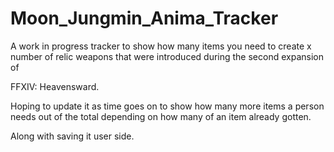 # Moon_Jungmin_Anima_Tracker

A work in progress tracker to show how many items you need to create x number of relic weapons that were introduced during the second expansion of 

FFXIV: Heavensward. 

Hoping to update it as time goes on to show how many more items a person needs out of the total depending on how many of an item already gotten. 

Along with saving it user side. 
